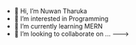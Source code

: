 - 👋 Hi, I’m Nuwan Tharuka
- 👀 I’m interested in Programming 
- 🌱 I’m currently learning MERN
- 💞️ I’m looking to collaborate on ...
--->
